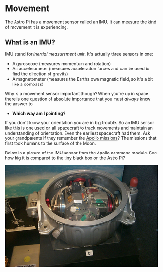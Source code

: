 # Movement

The Astro Pi has a movement sensor called an IMU. It can measure the kind of movement it is experiencing.

## What is an IMU?

IMU stand for *inertial measurement unit*. It's actually three sensors in one:

- A gyroscope (measures momentum and rotation)
- An accelerometer (measures acceleration forces and can be used to find the direction of gravity)
- A magnetometer (measures the Earths own magnetic field, so it's a bit like a compass)

Why is a movement sensor important though? When you're up in space there is one question of absolute importance that you must *always* know the answer to:

- **Which way am I pointing?**

If you don't know your orientation you are in big trouble. So an IMU sensor like this is one used on all spacecraft to track movements and maintain an understanding of orientation. Even the earliest spacecraft had them. Ask your grandparents if they remember the [Apollo missions](http://en.wikipedia.org/wiki/Apollo_program)? The missions that first took humans to the surface of the Moon.

Below is a picture of the IMU sensor from the Apollo command module. See how big it is compared to the tiny black box on the Astro Pi?

  ![](images/apollo_imu.jpg)
